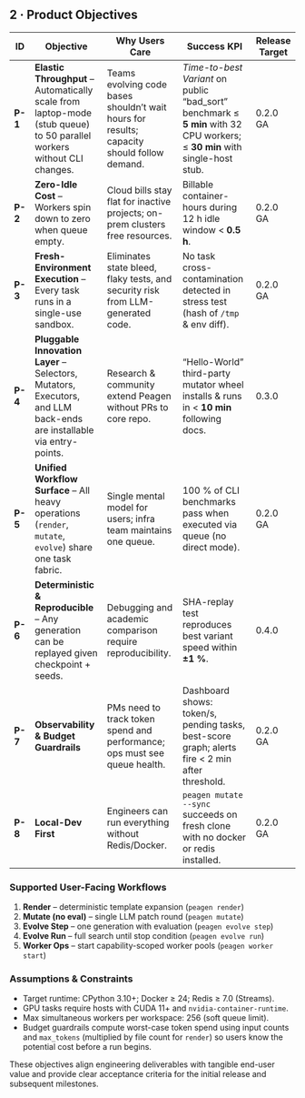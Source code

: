 ## 2 · Product Objectives

| ID      | Objective                                                                                                              | Why Users Care                                                                             | Success KPI                                                                                                                 | Release Target |
| ------- | ---------------------------------------------------------------------------------------------------------------------- | ------------------------------------------------------------------------------------------ | --------------------------------------------------------------------------------------------------------------------------- | -------------- |
| **P-1** | **Elastic Throughput** – Automatically scale from laptop-mode (stub queue) to 50 parallel workers without CLI changes. | Teams evolving code bases shouldn’t wait hours for results; capacity should follow demand. | *Time-to-best Variant* on public “bad\_sort” benchmark ≤ **5 min** with 32 CPU workers; ≤ **30 min** with single-host stub. | 0.2.0 GA        |
| **P-2** | **Zero-Idle Cost** – Workers spin down to zero when queue empty.                                                       | Cloud bills stay flat for inactive projects; on-prem clusters free resources.              | Billable container-hours during 12 h idle window < **0.5 h**.                                                               | 0.2.0 GA        |
| **P-3** | **Fresh-Environment Execution** – Every task runs in a single-use sandbox.                                             | Eliminates state bleed, flaky tests, and security risk from LLM-generated code.            | No task cross-contamination detected in stress test (hash of `/tmp` & env diff).                                            | 0.2.0 GA        |
| **P-4** | **Pluggable Innovation Layer** – Selectors, Mutators, Executors, and LLM back-ends are installable via entry-points.   | Research & community extend Peagen without PRs to core repo.                               | “Hello-World” third-party mutator wheel installs & runs in < **10 min** following docs.                                     | 0.3.0           |
| **P-5** | **Unified Workflow Surface** – All heavy operations (`render`, `mutate`, `evolve`) share one task fabric.              | Single mental model for users; infra team maintains one queue.                             | 100 % of CLI benchmarks pass when executed via queue (no direct mode).                                                      | 0.2.0 GA        |
| **P-6** | **Deterministic & Reproducible** – Any generation can be replayed given checkpoint + seeds.                            | Debugging and academic comparison require reproducibility.                                 | SHA-replay test reproduces best variant speed within **±1 %**.                                                              | 0.4.0           |
| **P-7** | **Observability & Budget Guardrails**                                                                                  | PMs need to track token spend and performance; ops must see queue health.                  | Dashboard shows: token/s, pending tasks, best-score graph; alerts fire < 2 min after threshold.                             | 0.2.0 GA        |
| **P-8** | **Local-Dev First**                                                                                                    | Engineers can run everything without Redis/Docker.                                         | `peagen mutate --sync` succeeds on fresh clone with no docker or redis installed.                                           | 0.2.0 GA        |

### Supported User-Facing Workflows

1. **Render** – deterministic template expansion (`peagen render`)
2. **Mutate (no eval)** – single LLM patch round (`peagen mutate`)
3. **Evolve Step** – one generation with evaluation (`peagen evolve step`)
4. **Evolve Run** – full search until stop condition (`peagen evolve run`)
5. **Worker Ops** – start capability-scoped worker pools (`peagen worker start`)

### Assumptions & Constraints

* Target runtime: CPython 3.10+; Docker ≥ 24; Redis ≥ 7.0 (Streams).
* GPU tasks require hosts with CUDA 11+ and `nvidia-container-runtime`.
* Max simultaneous workers per workspace: 256 (soft queue limit).
* Budget guardrails compute worst-case token spend using input counts and `max_tokens` (multiplied by file count for `render`) so users know the potential cost before a run begins.

These objectives align engineering deliverables with tangible end-user value and provide clear acceptance criteria for the initial release and subsequent milestones.
